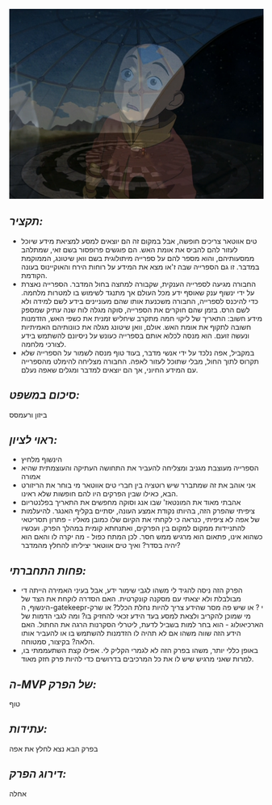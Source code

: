 ![](images/210.png "210")
## *תקציר:*
- טים אווטאר צריכים חופשה, אבל במקום זה הם יוצאים למסע למציאת מידע שיוכל לעזור להם להביס את אומת האש. הם פוגשים פרופסור בשם זאי, שמתלהב ממסעותיהם, והוא מספר להם על ספרייה מיתולוגית בשם וואן שיטונג, הממוקמת במדבר. זו גם הספרייה שבה ז'או מצא את המידע על רוחות הירח והאוקיינוס בעונה הקודמת.
- החבורה מגיעה לספרייה הענקית, שקבורה למחצה בחול המדבר. הספרייה נאצרת על ידי ינשוף ענק שאוסף ידע מכל העולם אך מתנגד לשימוש בו למטרות מלחמה. כדי להיכנס לספרייה, החבורה משכנעת אותו שהם מעוניינים בידע לשם למידה ולא לשם הרס. בזמן שהם חוקרים את הספרייה, סוקה מגלה לוח שנה עתיק שמספק מידע חשוב: התאריך של ליקוי חמה מתקרב שיחליש זמנית את כשפי האש, הזדמנות חשובה לתקוף את אומת האש. אולם, וואן שיטונג מגלה את כוונותיהם האמיתיות ונעשה זועם. הוא מנסה לכלוא אותם בספרייה כעונש על ניסיונם להשתמש בידע לצורכי מלחמה.
- במקביל, אפה נלכד על ידי אנשי מדבר, בעוד טוף מנסה לשמור על הספרייה שלא תקרוס לתוך החול, מבלי שתוכל לעזור לאפה. החבורה מצליחה להימלט מהספרייה עם המידע החיוני, אך הם יוצאים למדבר ומגלים שאפה נעלם.

## *סיכום במשפט:*  
ביזון ורעמסס

## *ראוי לציון:*
-  הינשוף מלחיץ
- הספרייה מעוצבת מגניב ומצליחה להעביר את התחושה העתיקה והעוצמתית שהיא אמורה
- אני אוהב את זה שמתברר שיש רוטציה בין חברי טים אווטאר מי בוחר את הריזורט הבא, כאילו שבין הפרקים היו להם חופשות שלא ראינו.
- אהבתי מאוד את המונטאז' שבו אנג וסוקה מחפשים את התאריך בפלנטריום
- ציפיתי שהפרק הזה, בהיותו נקודת אמצע העונה, יסתיים בקליף האנגר. להיעלמות של אפה לא ציפיתי, כנראה כי לקחתי את הקיום שלו כמובן מאליו - פתרון תסריטאי להתניידות ממקום למקום בין הפרקים, ואתנחתא קומית במהלך הפרק. ועכשיו כשהוא אינו, פתאום הוא מרגיש ממש חסר. לכן המתח כפול - מה יקרה לו והאם הוא יהיה בסדר? ואיך טים אווטאר יציליחו להחלץ מהמדבר?

## *פחות התחברתי:*
- הפרק הזה ניסה להגיד לי משהו לגבי שימור ידע, אבל בעיני האמירה הייתה די מבולבלת ולא יצאתי עם מסקנה קונקרטית. האם הסדרה לוקחת את הצד של הינשוף, ה-gatekeepr-י ? או שיש פה מסר שהידע צריך להיות נחלת הכלל? או שרק מי שמוכן להקריב ולצאת למסע בעד הידע זכאי להחזיק בו? ומה לגבי הדמות של הארכיאולוג - הוא בחר למות בשביל לדעת, ליטרלי הסקרנות הרגה את החתול. האם הידע הזה שווה משהו אם לא תהיה לו הזדמנות להשתמש בו או להעביר אותו הלאה? בקיצור, סמטוחה.
- באופן כללי יותר, משהו בפרק הזה לא לגמרי הקליק לי. אפילו קצת השתעממתי בו, למרות שאני מרגיש שיש לו את כל המרכיבים בדרושים כדי להיות פרק חזק מאוד.

## *ה-MVP של הפרק:* 
טוף

## *עתידות:*
בפרק הבא נצא לחלץ את אפה

## *דירוג הפרק:*  
אחלה
